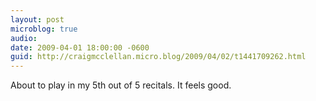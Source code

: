 ```yaml
---
layout: post
microblog: true
audio: 
date: 2009-04-01 18:00:00 -0600
guid: http://craigmcclellan.micro.blog/2009/04/02/t1441709262.html
---
```

About to play in my 5th out of 5 recitals. It feels good.
